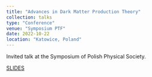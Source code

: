 ```yaml
---
title: "Advances in Dark Matter Production Theory"
collection: talks
type: "Conference"
venue: "Symposium PTF"
date: 2022-10-22
location: "Katowice, Poland"
---
```


Invited talk at the Symposium of Polish Physical Society.

[SLIDES](http://ahryczuk.github.io/files/talks/NuDM2022.pdf)
